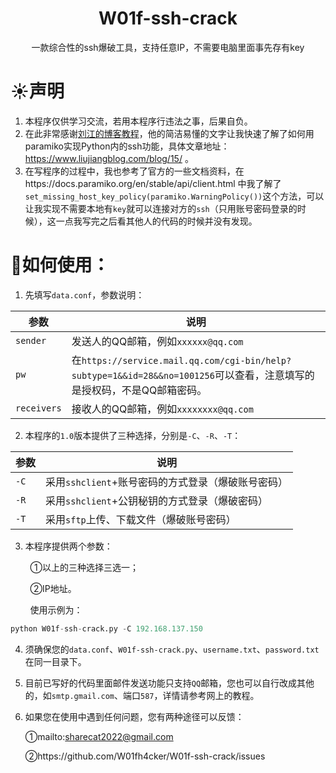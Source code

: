 <h1 align="center">W01f-ssh-crack</h1>  
<div align="center">一款综合性的ssh爆破工具，支持任意IP，不需要电脑里面事先存有key</div>

# :sunny:声明

1. 本程序仅供学习交流，若用本程序行违法之事，后果自负。
2. 在此非常感谢[刘江的博客教程](https://www.liujiangblog.com/)，他的简洁易懂的文字让我快速了解了如何用paramiko实现Python内的ssh功能，具体文章地址：https://www.liujiangblog.com/blog/15/ 。
3. 在写程序的过程中，我也参考了官方的一些文档资料，在https://docs.paramiko.org/en/stable/api/client.html 中我了解了`set_missing_host_key_policy(paramiko.WarningPolicy())`这个方法，可以让我实现不需要本地有`key`就可以连接对方的`ssh`（只用账号密码登录的时候），这一点我写完之后看其他人的代码的时候并没有发现。

# :foggy:如何使用：

1. 先填写`data.conf`，参数说明：
  
  | 参数  | 说明  |
  | --- | --- |
  | `sender` | 发送人的QQ邮箱，例如`xxxxxx@qq.com` |
  | `pw` | 在`https://service.mail.qq.com/cgi-bin/help?subtype=1&&id=28&&no=1001256`可以查看，注意填写的是授权码，不是QQ邮箱密码。 |
  | `receivers` | 接收人的QQ邮箱，例如`xxxxxxxx@qq.com` |
  

2. 本程序的`1.0`版本提供了三种选择，分别是`-C`、`-R`、`-T`：
  
  | 参数  | 说明  |
  | --- | --- |
  | `-C` | 采用`sshclient`+账号密码的方式登录（爆破账号密码） |
  | `-R` | 采用`sshclient`+公钥秘钥的方式登录（爆破密码） |
  | `-T` | 采用`sftp`上传、下载文件（爆破账号密码） |
  

3. 本程序提供两个参数：
  

        ①以上的三种选择三选一；

        ②IP地址。

        使用示例为：

```python
python W01f-ssh-crack.py -C 192.168.137.150
```

4. 须确保您的`data.conf`、`W01f-ssh-crack.py`、`username.txt`、`password.txt`在同一目录下。

5. 目前已写好的代码里面邮件发送功能只支持`QQ`邮箱，您也可以自行改成其他的，如`smtp.gmail.com`、端口`587`，详情请参考网上的教程。

6. 如果您在使用中遇到任何问题，您有两种途径可以反馈：
  
    ①mailto:[sharecat2022@gmail.com](mailto:sharecat2022@gmail.com)
  
    ②https://github.com/W01fh4cker/W01f-ssh-crack/issues
